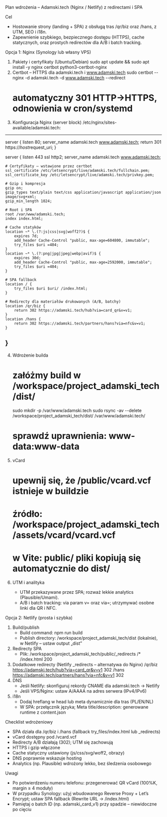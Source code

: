 Plan wdrożenia – Adamski.tech (Nginx / Netlify) z redirectami i SPA

Cel
- Hostowanie strony (landing + SPA) z obsługą tras /qr/biz oraz /hans, z UTM, SEO i i18n.
- Zapewnienie szybkiego, bezpiecznego dostępu (HTTPS), cache statycznych, oraz prostych redirectów dla A/B i batch tracking.

Opcja 1: Nginx (Synology lub własny VPS)
1) Pakiety i certyfikaty (Ubuntu/Debian)
   sudo apt update && sudo apt install -y nginx certbot python3-certbot-nginx
2) Certbot – HTTPS dla adamski.tech i www.adamski.tech
   sudo certbot --nginx -d adamski.tech -d www.adamski.tech --redirect
   # automatyczny 301 HTTP→HTTPS, odnowienia w cron/systemd
3) Konfiguracja Nginx (server block)
/etc/nginx/sites-available/adamski.tech:
------------------------------------------------
server {
    listen 80;
    server_name adamski.tech www.adamski.tech;
    return 301 https://$host$request_uri;
}

server {
    listen 443 ssl http2;
    server_name adamski.tech www.adamski.tech;

    # Certyfikaty – wstawione przez certbot
    ssl_certificate /etc/letsencrypt/live/adamski.tech/fullchain.pem;
    ssl_certificate_key /etc/letsencrypt/live/adamski.tech/privkey.pem;

    # Gzip i kompresja
    gzip on;
    gzip_types text/plain text/css application/javascript application/json image/svg+xml;
    gzip_min_length 1024;

    # Root i SPA
    root /var/www/adamski.tech;
    index index.html;

    # Cache statyków
    location ~* \.(?:js|css|svg|woff2?)$ {
        expires 7d;
        add_header Cache-Control "public, max-age=604800, immutable";
        try_files $uri =404;
    }
    location ~* \.(?:png|jpg|jpeg|webp|avif)$ {
        expires 30d;
        add_header Cache-Control "public, max-age=2592000, immutable";
        try_files $uri =404;
    }

    # SPA fallback
    location / {
        try_files $uri $uri/ /index.html;
    }

    # Redirecty dla materiałów drukowanych (A/B, batchy)
    location /qr/biz {
        return 302 https://adamski.tech/hub?via=card_qr&v=v1;
    }
    location /hans {
        return 302 https://adamski.tech/partners/hans?via=nfc&v=v1;
    }
}
------------------------------------------------
4) Wdrożenie builda
   # załóżmy build w /workspace/project_adamski_tech/dist/
   sudo mkdir -p /var/www/adamski.tech
   sudo rsync -av --delete /workspace/project_adamski_tech/dist/ /var/www/adamski.tech/
   # sprawdź uprawnienia: www-data:www-data

5) vCard
   # upewnij się, że /public/vcard.vcf istnieje w buildzie
   # źródło: /workspace/project_adamski_tech/assets/vcard/vcard.vcf
   # w Vite: public/ pliki kopiują się automatycznie do dist/

6) UTM i analityka
   - UTM przekazywane przez SPA; rozważ lekkie analytics (Plausible/Umami).
   - A/B i batch tracking: via param v= oraz via=; utrzymywać osobne linki dla QR i NFC.

Opcja 2: Netlify (prosta i szybka)
1) Build/publish
   - Build command: npm run build
   - Publish directory: /workspace/project_adamski_tech/dist (lokalnie), w Netlify – ustaw output „dist”
2) Redirecty SPA
   - Plik: /workspace/project_adamski_tech/public/_redirects
     /*    /index.html   200
3) Dodatkowe redirecty (Netlify _redirects – alternatywa do Nginx)
   /qr/biz   https://adamski.tech/hub?via=card_qr&v=v1   302
   /hans     https://adamski.tech/partners/hans?via=nfc&v=v1   302
4) DNS
   - Jeśli Netlify: skonfiguruj rekordy CNAME dla adamski.tech → Netlify
   - Jeśli VPS/Nginx: ustaw A/AAAA na adres serwera (IPv4/IPv6)
5) i18n
   - Dodaj hreflang w head lub meta dynamicznie dla tras (PL/EN/NL)
   - W SPA: przełącznik języka; Meta title/description: generowane runtime z content.json

Checklist wdrożeniowy
- SPA działa dla /qr/biz i /hans (fallback try_files/index.html lub _redirects)
- vCard dostępny pod /vcard.vcf
- Redirecty A/B działają (302); UTM się zachowują
- HTTPS i gzip włączone
- Cache statyczny ustawiony (js/css/svg/woff2, obrazy)
- DNS poprawnie wskazuje hosting
- Analytics (np. Plausible) wdrożony lekko, bez śledzenia osobowego

Uwagi
- Po potwierdzeniu numeru telefonu: przegenerować QR vCard (100%K, margin ≥ 4 moduły)
- W przypadku Synology: użyj wbudowanego Reverse Proxy + Let’s Encrypt; ustaw SPA fallback (Rewrite URL → /index.html)
- Pamiętaj o batch ID (np. adamski_card_v1) przy spadzie – niewidoczne po cięciu